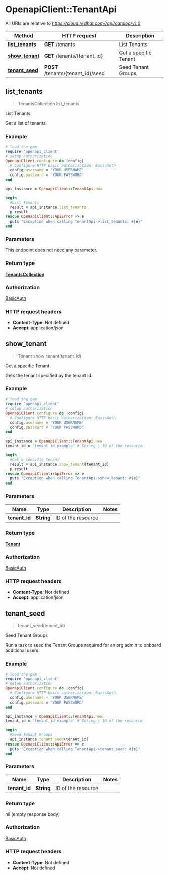 # OpenapiClient::TenantApi

All URIs are relative to *https://cloud.redhat.com//api/catalog/v1.0*

Method | HTTP request | Description
------------- | ------------- | -------------
[**list_tenants**](TenantApi.md#list_tenants) | **GET** /tenants | List Tenants
[**show_tenant**](TenantApi.md#show_tenant) | **GET** /tenants/{tenant_id} | Get a specific Tenant
[**tenant_seed**](TenantApi.md#tenant_seed) | **POST** /tenants/{tenant_id}/seed | Seed Tenant Groups



## list_tenants

> TenantsCollection list_tenants

List Tenants

Get a list of tenants.

### Example

```ruby
# load the gem
require 'openapi_client'
# setup authorization
OpenapiClient.configure do |config|
  # Configure HTTP basic authorization: BasicAuth
  config.username = 'YOUR USERNAME'
  config.password = 'YOUR PASSWORD'
end

api_instance = OpenapiClient::TenantApi.new

begin
  #List Tenants
  result = api_instance.list_tenants
  p result
rescue OpenapiClient::ApiError => e
  puts "Exception when calling TenantApi->list_tenants: #{e}"
end
```

### Parameters

This endpoint does not need any parameter.

### Return type

[**TenantsCollection**](TenantsCollection.md)

### Authorization

[BasicAuth](../README.md#BasicAuth)

### HTTP request headers

- **Content-Type**: Not defined
- **Accept**: application/json


## show_tenant

> Tenant show_tenant(tenant_id)

Get a specific Tenant

Gets the tenant specified by the tenant id.

### Example

```ruby
# load the gem
require 'openapi_client'
# setup authorization
OpenapiClient.configure do |config|
  # Configure HTTP basic authorization: BasicAuth
  config.username = 'YOUR USERNAME'
  config.password = 'YOUR PASSWORD'
end

api_instance = OpenapiClient::TenantApi.new
tenant_id = 'tenant_id_example' # String | ID of the resource

begin
  #Get a specific Tenant
  result = api_instance.show_tenant(tenant_id)
  p result
rescue OpenapiClient::ApiError => e
  puts "Exception when calling TenantApi->show_tenant: #{e}"
end
```

### Parameters


Name | Type | Description  | Notes
------------- | ------------- | ------------- | -------------
 **tenant_id** | **String**| ID of the resource | 

### Return type

[**Tenant**](Tenant.md)

### Authorization

[BasicAuth](../README.md#BasicAuth)

### HTTP request headers

- **Content-Type**: Not defined
- **Accept**: application/json


## tenant_seed

> tenant_seed(tenant_id)

Seed Tenant Groups

Run a task to seed the Tenant Groups required for an org admin to onboard additional users.

### Example

```ruby
# load the gem
require 'openapi_client'
# setup authorization
OpenapiClient.configure do |config|
  # Configure HTTP basic authorization: BasicAuth
  config.username = 'YOUR USERNAME'
  config.password = 'YOUR PASSWORD'
end

api_instance = OpenapiClient::TenantApi.new
tenant_id = 'tenant_id_example' # String | ID of the resource

begin
  #Seed Tenant Groups
  api_instance.tenant_seed(tenant_id)
rescue OpenapiClient::ApiError => e
  puts "Exception when calling TenantApi->tenant_seed: #{e}"
end
```

### Parameters


Name | Type | Description  | Notes
------------- | ------------- | ------------- | -------------
 **tenant_id** | **String**| ID of the resource | 

### Return type

nil (empty response body)

### Authorization

[BasicAuth](../README.md#BasicAuth)

### HTTP request headers

- **Content-Type**: Not defined
- **Accept**: Not defined

